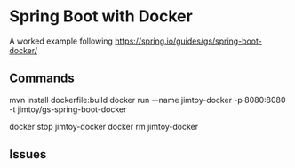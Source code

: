 # Spring Boot with Docker

A worked example following https://spring.io/guides/gs/spring-boot-docker/

## Commands
mvn install dockerfile:build
docker run --name jimtoy-docker -p 8080:8080 -t jimtoy/gs-spring-boot-docker 

docker stop jimtoy-docker
docker rm jimtoy-docker

## Issues